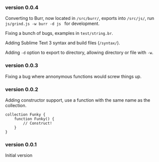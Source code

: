 ### version 0.0.4
Converting to Burr, now located in `/src/burr/`, exports into `/src/js/`, run `js/grind.js -w burr -d js ` for development. 

Fixing a bunch of bugs, examples in `test/string.br`. 

Adding Sublime Text 3 syntax and build files (`/syntax/`). 

Adding `-d` option to export to directory, allowing directory or file with `-w`.

### version 0.0.3
Fixing a bug where annonymous functions would screw things up. 

### version 0.0.2
Adding constructor support, use a function with the same name as the collection. 

	collection Funky {
		function Funky() {
			// Construct!
		}
	}

### version 0.0.1
Initial version 